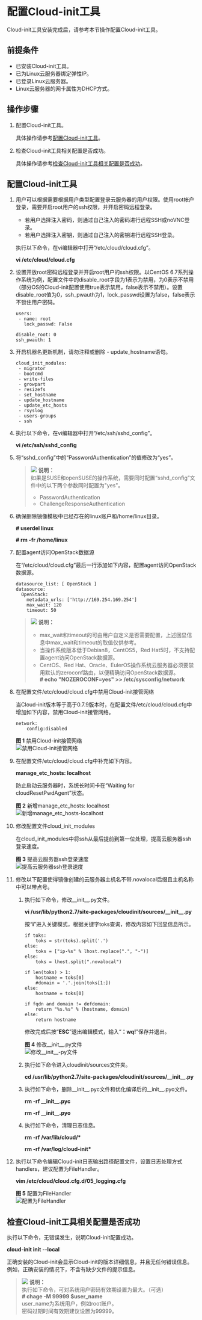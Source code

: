 # 配置Cloud-init工具<a name="ZH-CN_TOPIC_0122876047"></a>

Cloud-init工具安装完成后，请参考本节操作配置Cloud-init工具。

## 前提条件<a name="zh-cn_topic_0029124518_section49653222162416"></a>

-   已安装Cloud-init工具。
-   已为Linux云服务器绑定弹性IP。
-   已登录Linux云服务器。
-   Linux云服务器的网卡属性为DHCP方式。

## 操作步骤<a name="section62254326101255"></a>

1.  配置Cloud-init工具。

    具体操作请参考[配置Cloud-init工具](#section167211112174518)。

2.  检查Cloud-init工具相关配置是否成功。

    具体操作请参考[检查Cloud-init工具相关配置是否成功](#section56956574101031)。


## 配置Cloud-init工具<a name="section167211112174518"></a>

1.  用户可以根据需要根据用户类型配置登录云服务器的用户权限。使用root帐户登录，需要开启root用户的ssh权限，并开启密码远程登录。

    -   若用户选择注入密码，则通过自己注入的密码进行远程SSH或noVNC登录。
    -   若用户选择注入密钥，则通过自己注入的密钥进行远程SSH登录。

    执行以下命令，在vi编辑器中打开“/etc/cloud/cloud.cfg”。

    **vi /etc/cloud/cloud.cfg**

2.  设置开放root密码远程登录并开启root用户的ssh权限。以CentOS 6.7系列操作系统为例，配置文件中的disable\_root字段为1表示为禁用，为0表示不禁用（部分OS的Cloud-init配置使用true表示禁用，false表示不禁用）。设置disable\_root值为0，ssh\_pwauth为1，lock\_passwd设置为false，false表示不锁住用户密码。

    ```
    users:
     - name: root
       lock_passwd: False
    
    disable_root: 0
    ssh_pwauth: 1
    ```


1.  开启机器名更新机制，请勿注释或删除 - update\_hostname语句。

    ```
    cloud_init_modules:
     - migrator
     - bootcmd
     - write-files
     - growpart
     - resizefs
     - set_hostname
     - update_hostname
     - update_etc_hosts
     - rsyslog
     - users-groups
     - ssh
    ```

2.  执行以下命令，在vi编辑器中打开“/etc/ssh/sshd\_config”。

    **vi /etc/ssh/sshd\_config**

3.  将“sshd\_config”中的“PasswordAuthentication”的值修改为“yes”。

    >![](public_sys-resources/icon-note.gif) **说明：**   
    >如果是SUSE和openSUSE的操作系统，需要同时配置“sshd\_config”文件中的以下两个参数同时配置为"yes"。  
    >-   PasswordAuthentication  
    >-   ChallengeResponseAuthentication  

4.  确保删除镜像模板中已经存在的linux账户和/home/linux目录。

    **\# userdel linux**

    **\# rm -fr /home/linux**


1.  配置agent访问OpenStack数据源

    在“/etc/cloud/cloud.cfg”最后一行添加如下内容，配置agent访问OpenStack数据源。

    ```
    datasource_list: [ OpenStack ]
    datasource:
      OpenStack:
        metadata_urls: ['http://169.254.169.254']
        max_wait: 120
        timeout: 50
    ```

    >![](public_sys-resources/icon-note.gif) **说明：**   
    >-   max\_wait和timeout的可由用户自定义是否需要配置，上述回显信息中max\_wait和timeout的取值仅供参考。  
    >-   当操作系统版本低于Debian8，CentOS5，Red Hat5时，不支持配置agent访问OpenStack数据源。  
    >-   CentOS、Red Hat、Oracle、EulerOS操作系统云服务器必须要禁用默认的zeroconf路由，以便精确访问OpenStack数据源。  
    >    **\# echo "NOZEROCONF=yes" \>\> /etc/sysconfig/network**  

2.  在配置文件/etc/cloud/cloud.cfg中禁用Cloud-init接管网络

    当Cloud-init版本等于高于0.7.9版本时，在配置文件/etc/cloud/cloud.cfg中增加如下内容，禁用Cloud-init接管网络。

    ```
    network:
        config:disabled
    ```

    **图 1**  禁用Cloud-init接管网络<a name="fig6457310396"></a>  
    ![](figures/禁用Cloud-init接管网络.png "禁用Cloud-init接管网络")

3.  在配置文件/etc/cloud/cloud.cfg中补充如下内容。

    **manage\_etc\_hosts: localhost**

    防止启动云服务器时，系统长时间卡在“Waiting for cloudResetPwdAgent”状态。

    **图 2**  新增manage\_etc\_hosts: localhost<a name="fig12642166911"></a>  
    ![](figures/新增manage_etc_hosts-localhost.png "新增manage_etc_hosts-localhost")

4.  修改配置文件cloud\_init\_modules

    在cloud\_init\_modules中将ssh从最后提前到第一位处理，提高云服务器ssh登录速度。

    **图 3**  提高云服务器ssh登录速度<a name="fig1790810621020"></a>  
    ![](figures/提高云服务器ssh登录速度.png "提高云服务器ssh登录速度")

5.  修改以下配置使得镜像创建的云服务器主机名不带.novalocal后缀且主机名称中可以带点号。
    1.  执行如下命令，修改\_\_init\_\_.py文件。

        **vi /usr/lib/python2.7/site-packages/cloudinit/sources/\_\_init\_\_.py**

        按“**i**”进入关键模式，根据关键字toks查询，修改内容如下回显信息所示。

        ```
        if toks:
            toks = str(toks).split('.')
        else:
            toks = ["ip-%s" % lhost.replace(".", "-")]
        else:
            toks = lhost.split(".novalocal")
        
        if len(toks) > 1:
            hostname = toks[0]
            #domain = '.'.join(toks[1:])
        else:
            hostname = toks[0]
        
        if fqdn and domain != defdomain:
            return "%s.%s" % (hostname, domain)
        else:
            return hostname
        ```

        修改完成后按“**ESC**”退出编辑模式，输入“**：wq!**”保存并退出。

        **图 4**  修改\_\_init\_\_.py文件<a name="fig16394117429"></a>  
        ![](figures/修改__init__-py文件.png "修改__init__-py文件")

    2.  执行如下命令进入cloudinit/sources文件夹。

        **cd /usr/lib/python2.7/site-packages/cloudinit/sources/\_\_init\_\_.py**

    3.  执行如下命令，删除\_\_init\_\_.pyc文件和优化编译后的\_\_init\_\_.pyo文件。

        **rm -rf \_\_init\_\_.pyc**

        **rm -rf \_\_init\_\_.pyo**

    4.  执行如下命令，清理日志信息。

        **rm -rf /var/lib/cloud/\***

        **rm -rf /var/log/cloud-init\***


6.  执行以下命令编辑Cloud-init日志输出路径配置文件，设置日志处理方式handlers，建议配置为FileHandler。

    **vim /etc/cloud/cloud.cfg.d/05\_logging.cfg**

    **图 5**  配置为FileHandler<a name="fig7199201371212"></a>  
    ![](figures/配置为FileHandler.png "配置为FileHandler")


## 检查Cloud-init工具相关配置是否成功<a name="section56956574101031"></a>

执行以下命令，无错误发生，说明Cloud-init配置成功。

**cloud-init init --local**

正确安装的Cloud-init会显示Cloud-init的版本详细信息，并且无任何错误信息。例如，正确安装的情况下，不含有缺少文件的提示信息。

>![](public_sys-resources/icon-note.gif) **说明：**   
>执行如下命令，可对系统用户密码有效期设置为最大。（可选）  
>**\# chage -M 99999 $user\_name**  
>user\_name为系统用户，例如root账户。  
>密码过期时间有效期建议设置为99999。  


